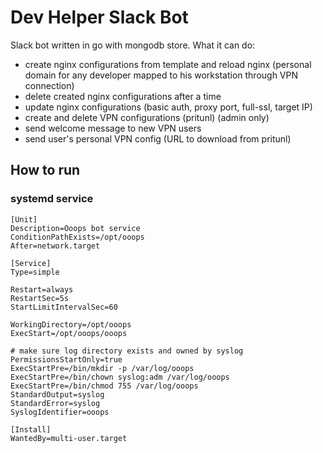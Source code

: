 # Dev Helper Slack Bot

Slack bot written in go with mongodb store. What it can do:
- create nginx configurations from template and reload nginx (personal domain for any developer mapped to his workstation through VPN connection)
- delete created nginx configurations after a time
- update nginx configurations (basic auth, proxy port, full-ssl, target IP)
- create and delete VPN configurations (pritunl) (admin only)
- send welcome message to new VPN users
- send user's personal VPN config (URL to download from pritunl)

## How to run
### systemd service
```
[Unit]
Description=Ooops bot service
ConditionPathExists=/opt/ooops
After=network.target

[Service]
Type=simple

Restart=always
RestartSec=5s
StartLimitIntervalSec=60

WorkingDirectory=/opt/ooops
ExecStart=/opt/ooops/ooops

# make sure log directory exists and owned by syslog
PermissionsStartOnly=true
ExecStartPre=/bin/mkdir -p /var/log/ooops
ExecStartPre=/bin/chown syslog:adm /var/log/ooops
ExecStartPre=/bin/chmod 755 /var/log/ooops
StandardOutput=syslog
StandardError=syslog
SyslogIdentifier=ooops

[Install]
WantedBy=multi-user.target
```